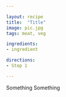 ```yaml
---

layout: recipe
title:  "Title"
image: pic.jpg
tags: meat, veg

ingredients:
- ingredient

directions:
- Step 1

---
```


Something Something